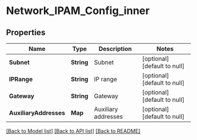 # Network_IPAM_Config_inner
## Properties

| Name | Type | Description | Notes |
|------------ | ------------- | ------------- | -------------|
| **Subnet** | **String** | Subnet | [optional] [default to null] |
| **IPRange** | **String** | IP range | [optional] [default to null] |
| **Gateway** | **String** | Gateway | [optional] [default to null] |
| **AuxiliaryAddresses** | **Map** | Auxiliary addresses | [optional] [default to null] |

[[Back to Model list]](../README.md#documentation-for-models) [[Back to API list]](../README.md#documentation-for-api-endpoints) [[Back to README]](../README.md)

